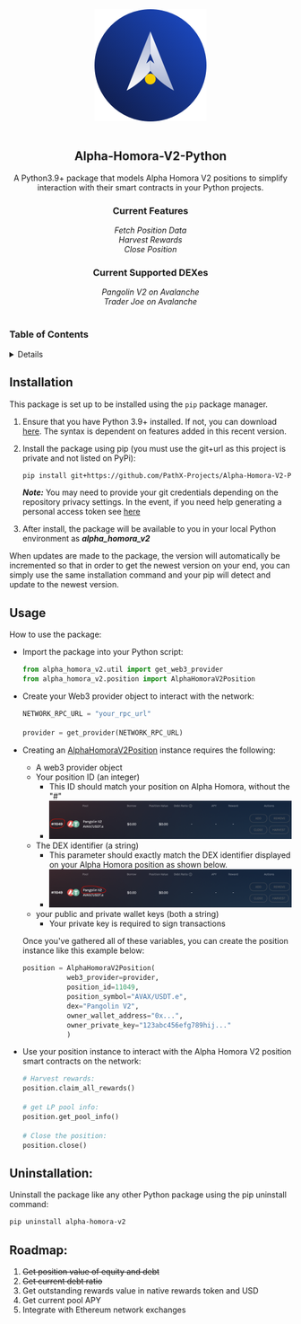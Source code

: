 <!-- PROJECT HEADER -->
<div align="center">
  <a href ="https://homora-v2.alphaventuredao.io/"><img src="img/ahv2.png" alt="Alpha Homora V2 Logo" height="200"></a>
  <br></br>
  <h2 align="center"><strong>Alpha-Homora-V2-Python</strong></h2>
    <p align="center">
        A Python3.9+ package that models Alpha Homora V2 positions to simplify interaction with their smart contracts in your Python projects.
    </p>
    <h3><strong>Current Features</strong></h3>
    <i>Fetch Position Data</i><br>
    <i>Harvest Rewards</i><br>
    <i>Close Position</i><br>
    <h3><strong>Current Supported DEXes</strong></h3>
    <i>Pangolin V2 on Avalanche</i><br>
    <i>Trader Joe on Avalanche</i><br>
</div>
<br>

<!-- TABLE OF CONTENTS -->
### Table of Contents
<details>
  <ol>
    <li><a href="#installation">Installation</a></li>
    <li><a href="#usage">Usage</a></li>
    <li><a href="#uninstallation">Uninstallation</a></li>
    <li><a href="#roadmap">Roadmap</a></li>
  </ol>
</details>

## Installation

This package is set up to be installed using the `pip` package manager.

1. Ensure that you have Python 3.9+ installed. If not, you can download [here](https://www.python.org/downloads/release/python-3912/). The syntax is dependent on features added in this recent version.

2. Install the package using pip (you must use the git+url as this project is private and not listed on PyPi):
    ```bash
    pip install git+https://github.com/PathX-Projects/Alpha-Homora-V2-Python.git
    ```

    ***Note:*** You may need to provide your git credentials depending on the repository privacy settings. In the event, if you need help generating a personal access token see [here](https://catalyst.zoho.com/help/tutorials/githubbot/generate-access-token.html)

3. After install, the package will be available to you in your local Python environment as ***alpha_homora_v2***

When updates are made to the package, the version will automatically be incremented so that in order to get the newest version on your end, you can simply use the same installation command and your pip will detect and update to the newest version.

## Usage

How to use the package:

- Import the package into your Python script:
    ```python
    from alpha_homora_v2.util import get_web3_provider
    from alpha_homora_v2.position import AlphaHomoraV2Position
    ```

- Create your Web3 provider object to interact with the network:
    ```python
    NETWORK_RPC_URL = "your_rpc_url"

    provider = get_provider(NETWORK_RPC_URL)
    ```

- Creating an [AlphaHomoraV2Position](alpha_homora_v2/position.py) instance requires the following:
    - A web3 provider object
    - Your position ID (an integer)
        - This ID should match your position on Alpha Homora, without the "#"
        - ![demo](img/id_highlight.png)
      
    <!--- DEPRECATED
    - The token symbol/pair (a string)
        - This parameter should exactly match the token symbol/pair displayed on your Alpha Homora as shown below.
        - ![demo](img/token_highlight.png)
    -->
  
    - The DEX identifier (a string)
        - This parameter should exactly match the DEX identifier displayed on your Alpha Homora position as shown below.
        - ![demo](img/dex_highlight.png)
    - your public and private wallet keys (both a string)
        - Your private key is required to sign transactions

    Once you've gathered all of these variables, you can create the position instance like this example below:
    ```python
    position = AlphaHomoraV2Position(
               web3_provider=provider,
               position_id=11049,
               position_symbol="AVAX/USDT.e",
               dex="Pangolin V2",
               owner_wallet_address="0x...",
               owner_private_key="123abc456efg789hij..."
               )
    ```
- Use your position instance to interact with the Alpha Homora V2 position smart contracts on the network:
    ```python
    # Harvest rewards:
    position.claim_all_rewards()

    # get LP pool info:
    position.get_pool_info()

    # Close the position:
    position.close()
    ```

## Uninstallation:

Uninstall the package like any other Python package using the pip uninstall command:
```bash
pip uninstall alpha-homora-v2
```

## Roadmap:

1. ~~Get position value of equity and debt~~
2. ~~Get current debt ratio~~
3. Get outstanding rewards value in native rewards token and USD
4. Get current pool APY
5. Integrate with Ethereum network exchanges
